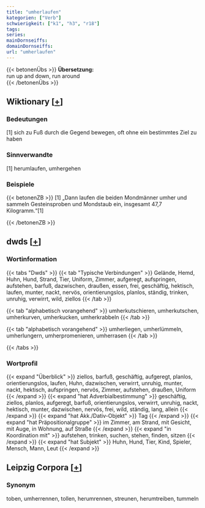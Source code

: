 ```yaml
---
title: "umherlaufen"
kategorien: ["Verb"]
schwierigkeit: ["k1", "h3", "r18"]
tags:
series:
mainDornseiffs:
domainDornseiffs:
url: "umherlaufen"
---
```


{{< betonenÜbs >}}
**Übersetzung:**  
run up and down, run around  
{{< /betonenÜbs >}}

## Wiktionary [[+](https://de.wiktionary.org/wiki/umherlaufen)]

### Bedeutungen
[1] sich zu Fuß durch die Gegend bewegen, oft ohne ein bestimmtes Ziel zu haben  

### Sinnverwandte
[1] herumlaufen, umhergehen  

### Beispiele
{{< betonenZB >}}
[1] „Dann laufen die beiden Mondmänner umher und sammeln Gesteinsproben und Mondstaub ein, insgesamt 47,7 Kilogramm.“[1]  

{{< /betonenZB >}}


## dwds [[+](https://www.dwds.de/wb/umherlaufen)]

### Wortinformation
{{< tabs "Dwds" >}}
{{< tab "Typische Verbindungen" >}}
Gelände, Hemd, Huhn, Hund, Strand, Tier, Uniform, Zimmer, aufgeregt, aufspringen, aufstehen, barfuß, dazwischen, draußen, essen, frei, geschäftig, hektisch, laufen, munter, nackt, nervös, orientierungslos, planlos, ständig, trinken, unruhig, verwirrt, wild, ziellos
{{< /tab >}}

{{< tab "alphabetisch vorangehend" >}}
umherkutschieren, umherkutschen, umherkurven, umherkucken, umherkrabbeln
{{< /tab >}}

{{< tab "alphabetisch vorangehend" >}}
umherliegen, umherlümmeln, umherlungern, umherpromenieren, umherrasen
{{< /tab >}}

{{< /tabs >}}

### Wortprofil
{{< expand "Überblick" >}} ziellos, barfuß, geschäftig, aufgeregt, planlos, orientierungslos, laufen, Huhn, dazwischen, verwirrt, unruhig, munter, nackt, hektisch, aufspringen, nervös, Zimmer, aufstehen, draußen, Uniform {{< /expand >}}
{{< expand "hat Adverbialbestimmung" >}} geschäftig, ziellos, planlos, aufgeregt, barfuß, orientierungslos, verwirrt, unruhig, nackt, hektisch, munter, dazwischen, nervös, frei, wild, ständig, lang, allein {{< /expand >}}
{{< expand "hat Akk./Dativ-Objekt" >}} Tag {{< /expand >}}
{{< expand "hat Präpositionalgruppe" >}} im Zimmer, am Strand, mit Gesicht, mit Auge, in Wohnung, auf Straße {{< /expand >}}
{{< expand "in Koordination mit" >}} aufstehen, trinken, suchen, stehen, finden, sitzen {{< /expand >}}
{{< expand "hat Subjekt" >}} Huhn, Hund, Tier, Kind, Spieler, Mensch, Mann, Leut {{< /expand >}}

## Leipzig Corpora [[+](https://corpora.uni-leipzig.de/en/res?word=umherlaufen&corpusId=deu_newscrawl-public_2018)]


### Synonym
toben, umherrennen, tollen, herumrennen, streunen, herumtreiben, tummeln

